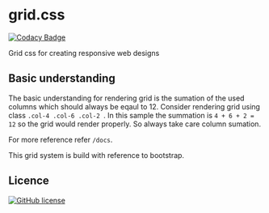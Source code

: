 # grid.css

[![Codacy Badge](https://api.codacy.com/project/badge/Grade/2a85c6fb030e4352a35243ec1d7eabcf)](https://www.codacy.com/app/nimjetushar/grid-css?utm_source=github.com&utm_medium=referral&utm_content=nimjetushar/grid-css&utm_campaign=Badge_Grade)

Grid css for creating responsive web designs

## Basic understanding

The basic understanding for rendering grid is the sumation of the used columns which should always be eqaul to 12.
Consider rendering grid using class ```.col-4 .col-6 .col-2 ```. In this sample the summation is ``` 4 + 6 + 2 = 12 ``` so the grid would render properly. So always take care column sumation.

For more reference refer ``` /docs ```.

This grid system is build with reference to bootstrap.

## Licence

[![GitHub license](https://img.shields.io/github/license/nimjetushar/grid-css.svg)](https://github.com/nimjetushar/grid-css/blob/master/LICENSE)

